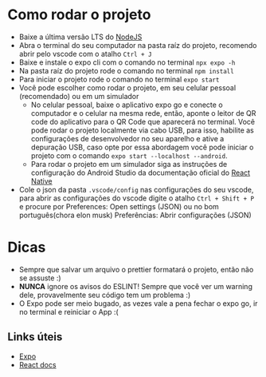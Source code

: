 # Como rodar o projeto

 - Baixe a última versão LTS do [NodeJS](https://nodejs.org/en)
 - Abra o terminal do seu computador na pasta raíz do projeto, recomendo abrir pelo vscode com o atalho `Ctrl + J`
 - Baixe e instale o expo cli com o comando no terminal `npx expo -h`
 - Na pasta raíz do projeto rode o comando no terminal `npm install`
 - Para iniciar o projeto rode o comando no terminal `expo start`
 - Você pode escolher como rodar o projeto, em seu celular pessoal (recomendado) ou em um simulador
    - No celular pessoal, baixe o aplicativo expo go e conecte o computador e o celular na mesma rede, então, aponte o leitor de QR code do aplicativo para o QR Code que aparecerá no terminal. Você pode rodar o projeto localmente via cabo USB, para isso, habilite as configurações de desenvolvedor no seu aparelho e ative a depuração USB, caso opte por essa abordagem você pode iniciar o projeto com o comando `expo start --localhost --android`.
    - Para rodar o projeto em um simulador siga as instruções de configuração do Android Studio da documentação oficial do [React Native](https://reactnative.dev/docs/environment-setup?guide=native)
 - Cole o json da pasta `.vscode/config` nas configurações do seu vscode, para abrir as configurações do vscode digite o atalho `Ctrl + Shift + P` e procure por Preferences: Open settings (JSON) ou no bom português(chora elon musk) Preferências: Abrir configurações (JSON)

 # Dicas

  - Sempre que salvar um arquivo o prettier formatará o projeto, então não se assuste :)
  - **NUNCA** ignore os avisos do ESLINT! Sempre que você ver um warning dele, provavelmente seu código tem um problema :)
  - O Expo pode ser meio bugado, as vezes vale a pena fechar o expo go, ir no terminal e reiniciar o App :(

## Links úteis
 - [Expo](https://docs.expo.dev)
 - [React docs](https://react.dev)
